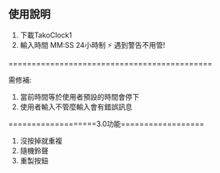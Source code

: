 ## 使用說明

1. 下載TakoClock1
2. 輸入時間 MM:SS 24小時制
⚡ 遇到警告不用管!

============================================

需修補:
1. 當前時間等於使用者預設的時間會停下
2. 使用者輸入不管麼輸入會有錯誤訊息


===================3.0功能==================
1. 沒按掉就重複
2. 隨機鈴聲
3. 重製按鈕
